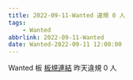 ```yaml
---
title: 2022-09-11-Wanted 違規 0 人
tags:
    - Wanted
abbrlink: 2022-09-11-Wanted
date: Wanted-2022-09-11 12:00:00
---
```

Wanted 板 [板規連結](https://www.ptt.cc/bbs/Wanted/M.1608829773.A.D3B.html)
昨天違規 0 人
